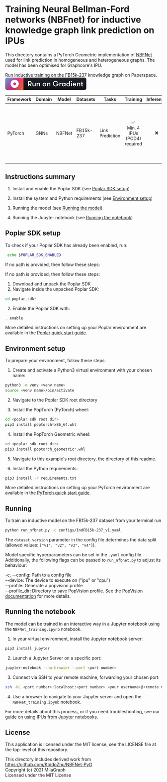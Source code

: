 # Training Neural Bellman-Ford networks (NBFnet) for inductive knowledge graph link prediction on IPUs

This directory contains a PyTorch Geometric implementation of [NBFNet](https://arxiv.org/abs/2106.06935) used for link
prediction in homogeneous and heterogeneous graphs. The model has been optimised for Graphcore's IPU.

Run inductive training on the FB15k-237 knowledge graph on Paperspace.
<br>
[![Gradient](../../../gradient-badge.svg)](https://ipu.dev/EzpMQD)

| Framework | Domain | Model | Datasets | Tasks | Training | Inference | Reference |
|-----------|--------|-------|----------|-------|----------|-----------|-----------|
| PyTorch | GNNs | NBFNet | FB15k-237 | Link Prediction | <div style="text-align: center;">✅ <br>Min. 4 IPUs (POD4) required | <p style="text-align: center;">❌ | [Neural Bellman-Ford Networks: A General Graph Neural Network Framework for Link Prediction](https://arxiv.org/abs/2106.06935) |

## Instructions summary

1. Install and enable the Poplar SDK (see [Poplar SDK setup](##poplar-sdk-setup))

2. Install the system and Python requirements (see [Environment setup](##environment-setup))

3. Running the model (see [Running the model](##running))

4. Running the Jupyter notebook (see [Running the notebook](##running-the-notebook))

## Poplar SDK setup

To check if your Poplar SDK has already been enabled, run:
```bash
 echo $POPLAR_SDK_ENABLED
 ```

If no path is provided, then follow these steps:

If no path is provided, then follow these steps:

1. Download and unpack the Poplar SDK
2. Navigate inside the unpacked Poplar SDK:
```bash
cd poplar_sdk*
```
2. Enable the Poplar SDK with:
```bash
. enable
```

More detailed instructions on setting up your Poplar environment are available in the [Poplar quick start guide](https://docs.graphcore.ai/projects/poplar-quick-start).


## Environment setup

To prepare your environment, follow these steps:

1. Create and activate a Python3 virtual environment with your chosen name:
```bash
python3 -m venv <venv name>
source <venv name>/bin/activate
```

2. Navigate to the Poplar SDK root directory

3. Install the PopTorch (PyTorch) wheel:
```bash
cd <poplar sdk root dir>
pip3 install poptorch*x86_64.whl
```

4. Install the PopTorch Geometric wheel:
```bash
cd <poplar sdk root dir>
pip3 install poptorch_geometric*.whl
```

5. Navigate to this example's root directory, the directory of this readme.

6. Install the Python requirements:
```bash
pip3 install -r requirements.txt
```

More detailed instructions on setting up your PyTorch environment are available in the [PyTorch quick start guide](https://docs.graphcore.ai/projects/pytorch-quick-start).

## Running

To train an inductive model on the FB15k-237 dataset from your terminal run
```bash
python run_nfbnet.py -c configs/IndFB15k-237_v1.yaml
```
The `dataset.version` parameter in the config file determines the data split (allowed values: `["v1", "v2", "v3", "v4"]`).

Model specific hyperparameters can be set in the `.yaml` config file. Additionally, the following flags can be passed to
`run_nfbnet.py` to adjust its behaviour:

-c, --config: Path to a config file <br>
--device: The device to execute on ("ipu" or "cpu") <br>
--profile: Generate a popvision profile <br>
--profile_dir: Directory to save PopVision profile. See the [PopVision documentation](https://docs.graphcore.ai/projects/graphcore-popvision-user-guide/) for more details. <br>

## Running the notebook

The model can be trained in an interactive way in a Jupyter notebook using the `NBFNet_training.ipynb` notebook.

1. In your virtual environment, install the Jupyter notebook server:
```bash
pip3 install jupyter
```

2. Launch a Jupyter Server on a specific port:
```bash
jupyter-notebook --no-browser --port <port number>
```

3. Connect via SSH to your remote machine, forwarding your chosen port:
```bash
ssh -NL <port number>:localhost:<port number> <your username>@<remote machine>
```

4. Use a browser to navigate to your Jupyter server and open the `NBFNet_training.ipynb` notebook.

For more details about this process, or if you need troubleshooting, see our
[guide on using IPUs from Jupyter notebooks](https://github.com/graphcore/examples/tree/master/tutorials/tutorials/standard_tools/using_jupyter).

## License
This application is licensed under the MIT license, see the LICENSE file at the top-level of this repository.

This directory includes derived work from https://github.com/KiddoZhu/NBFNet-PyG  <br>
Copyright (c) 2021 MilaGraph <br>
Licensed under the MIT License
